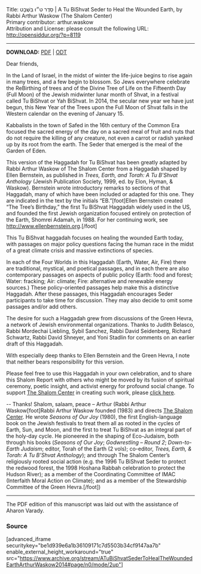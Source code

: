 <html>
<head></head>
<body>
Title: סֵדֶר ט״וּ בִּשְׁבָט | A Tu BiShvat Seder to Heal the Wounded Earth, by Rabbi Arthur Waskow (The Shalom Center)<br />
Primary contributor: arthur.waskow<br />
Attribution and License: please consult the following URL: <a href="http://opensiddur.org/?p=8119">http://opensiddur.org/?p=8119</a>
<p />
<hr />

<strong>DOWNLOAD:</strong> <a href="https://opensiddur.org/wp-content/uploads/2014/01/Shalom-Center-A-Tu-BiShvat-Seder-to-Heal-the-Wounded-Earth.pdf">PDF</a> | <a href="https://opensiddur.org/wp-content/uploads/2014/01/Shalom-Center-A-Tu-BiShvat-Seder-to-Heal-the-Wounded-Earth.odt">ODT</a>

Dear friends,

In the Land of Israel, in the midst of winter the life-juice begins to rise again in many trees, and a few begin to blossom. So Jews everywhere celebrate  the ReBirthing of trees and of the Divine Tree of Life on the Fifteenth Day (Full Moon)  of the Jewish midwinter lunar month of Shvat, in a festival called Tu BiShvat or Yah BiShvat. In 2014, the secular new year we have just begun, this New Year of the Trees upon the Full Moon of Shvat falls in the Western calendar on the evening of January 15.

Kabbalists in the town of Safed in the 16th century of the Common Era focused the sacred energy of the day on a sacred meal of fruit and nuts that do not require the killing of any creature, not even a carrot or radish yanked up by its root from the earth. The Seder that emerged is the meal of the Garden of Eden.

This version of the Haggadah for Tu BiShvat has been greatly adapted by Rabbi Arthur Waskow of The Shalom Center from a Haggadah shaped by Ellen Bernstein, as published in <em>Trees, Earth, and Torah: A Tu B'Shvat Anthology</em> (Jewish Publication Society, 1999, ed. by Elon, Hyman, &amp; Waskow).  Bernstein wrote introductory remarks to sections of that Haggadah, many of which have been included or adapted for this one. They are indicated in the text by the initials “EB.”[foot]Ellen Bernstein created “The Tree’s Birthday,” the first Tu BiShvat Haggadah widely used in the US, and founded the first Jewish organization focused entirely on protection of the Earth, Shomrei Adamah, in 1988. For her continuing work, see <a href="http://www.ellenbernstein.org">http://www.ellenbernstein.org</a>.[/foot]

This Tu BiShvat haggadah focuses on healing the wounded Earth today, with passages on major policy questions facing the human race in the midst of a great climate crisis and massive extinctions of species.

In each of the Four Worlds in this Haggadah (Earth, Water, Air, Fire) there are traditional, mystical, and poetical passages, and in each there are also contemporary passages on aspects of public policy (Earth: food and forest; Water: fracking; Air: climate; Fire: alternative and renewable energy sources.) These policy-oriented passages help make this a distinctive Haggadah. After these passages, this Haggadah encourages Seder participants to take time for discussion. They may also decide to omit some passages and/or add others.

The desire for such a Haggadah grew from discussions of the Green Hevra, a network of Jewish environmental organizations. Thanks to Judith Belasco, Rabbi Mordechai Liebling, Sybil Sanchez, Rabbi David Seidenberg, Richard Schwartz, Rabbi David Shneyer, and Yoni Stadlin for comments on an earlier draft of this Haggadah.

With especially deep thanks to Ellen Bernstein and the Green Hevra, I note that neither bears responsibility for this version.

Please feel free to use this Haggadah in your own celebration, and to share this Shalom Report with others who might be moved by its fusion of spiritual ceremony, poetic insight, and activist energy for profound social change. To support <a href="https://theshalomcenter.org">The Shalom Center</a> in creating such work, please <a href="https://theshalomcenter.org/civicrm/contribute/transact?reset=1&id=1">click here</a>.

--  Thanks! Shalom, salaam, peace –  Arthur (Rabbi Arthur Waskow[foot]Rabbi Arthur Waskow founded (1983) and directs <a href="http://theshalomcenter.org">The Shalom Center</a>. He wrote <em>Seasons of Our Joy</em> (1980), the first English-language book on the Jewish festivals to treat them all as rooted in the cycles of Earth, Sun, and Moon, and the first to treat Tu BiShvat as an integral part of the holy-day cycle. He pioneered in the shaping of Eco-Judaism, both through his books (<em>Seasons of Our Joy</em>; <em>Godwrestling – Round 2</em>; <em>Down-to-Earth Judaism</em>; editor, Torah of the Earth  (2 vols); co-editor, <em>Trees, Earth, &amp; Torah: A Tu B’Shvat Anthology</em>); and through The Shalom Center’s religiously rooted social action (e.g. the 1996 Tu BiShvat Seder to protect the redwood forest, the 1998 Hoshana Rabbah celebration to protect the Hudson River); as a member of the Coordinating Committee of IMAC (Interfaith Moral Action on Climate); and as a member of the Stewardship Committee of the Green Hevra.[/foot])

<hr />

The PDF edition of this manuscript was laid out with the assistance of Aharon Varady.

<h3>Source</h3>

[advanced_iframe securitykey="be1d939e6a1b36109171c7d5503b34cf9147aa7b" enable_external_height_workaround="true" src="https://www.archive.org/stream/ATuBiShvatSederToHealTheWoundedEarthArthurWaskow2014#page/n0/mode/2up"]
</body>
</html>